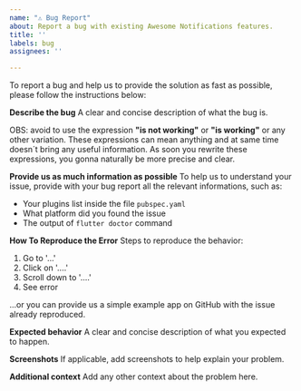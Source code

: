 ```yaml
---
name: "⚠️ Bug Report"
about: Report a bug with existing Awesome Notifications features.
title: ''
labels: bug
assignees: ''

---
```


To report a bug and help us to provide the solution as fast as possible, please follow the instructions below:

**Describe the bug**
A clear and concise description of what the bug is. 

OBS: avoid to use the expression **"is not working"** or **"is working"** or any other variation. These expressions can mean anything and at same time doesn´t bring any useful information. As soon you rewrite these expressions, you gonna naturally be more precise and clear.

**Provide us as much information as possible**
To help us to understand your issue, provide with your bug report all the relevant informations, such as:

* Your plugins list inside the file `pubspec.yaml`
* What platform did you found the issue
* The output of `flutter doctor` command

**How To Reproduce the Error**
Steps to reproduce the behavior:
1. Go to '...'
2. Click on '....'
3. Scroll down to '....'
4. See error

...or you can provide us a simple example app on GitHub with the issue already reproduced.

**Expected behavior**
A clear and concise description of what you expected to happen.

**Screenshots**
If applicable, add screenshots to help explain your problem.

**Additional context**
Add any other context about the problem here.
